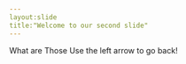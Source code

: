 ```yaml
---
layout:slide
title:"Welcome to our second slide"
---
```

What are Those
Use the left arrow to go back!
